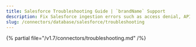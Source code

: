 ```yaml
---
title: Salesforce Troubleshooting Guide | `brandName` Support
description: Fix Salesforce ingestion errors such as access denial, API rate limits, or object sync issues.
slug: /connectors/database/salesforce/troubleshooting
---
```


{% partial file="/v1.7/connectors/troubleshooting.md" /%}
